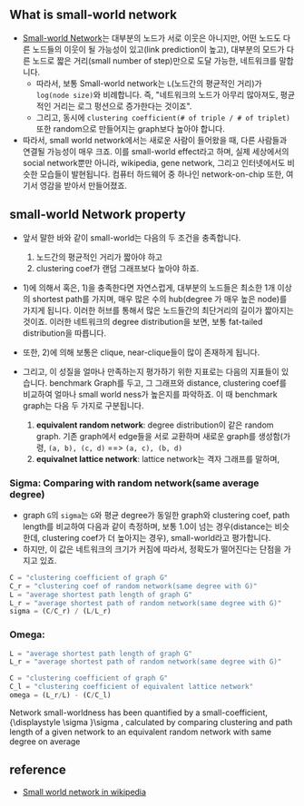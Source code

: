

## What is small-world network 

- [Small-world Network](https://en.wikipedia.org/wiki/Small-world_network)는 대부분의 노드가 서로 이웃은 아니지만, 어떤 노드도 다른 노드들의 이웃이 될 가능성이 있고(link prediction이 높고), 대부분의 모드가 다른 노드로 짧은 거리(small number of step)만으로 도달 가능한, 네트워크를 말합니다. 
    - 따라서, 보통 Small-world network는 `L`(노드간의 평균적인 거리)가 `log(node size)`와 비례합니다. 즉, "네트워크의 노드가 아무리 많아져도, 평균적인 거리는 로그 펑션으로 증가한다는 것이죠". 
    - 그리고, 동시에 `clustering coefficient(# of triple / # of triplet)`또한 random으로 만들어지는 graph보다 높아야 합니다.
- 따라서, small world network에서는 새로운 사람이 들어왔을 때, 다른 사람들과 연결될 가능성이 매우 크죠. 이를 small-world effect라고 하며, 실제 세상에서의 social network뿐만 아니라, wikipedia, gene network, 그리고 인터넷에서도 비슷한 모습들이 발현됩니다. 컴퓨터 하드웨어 중 하나인 network-on-chip 또한, 여기서 영감을 받아서 만들어졌죠.

## small-world Network property

- 앞서 말한 바와 같이 small-world는 다음의 두 조건을 충족합니다.
    1) 노드간의 평균적인 거리가 짧아야 하고 
    2) clustering coef가 랜덤 그래프보다 높아야 하죠. 
- 1)에 의해서 혹은, 1)을 충족한다면 자연스럽게, 대부분의 노드들은 최소한 1개 이상의 shortest path를 가지며, 매우 많은 수의 hub(degree 가 매우 높은 node)를 가지게 됩니다. 이러한 허브를 통해서 많은 노드들간의 최단거리의 길이가 짧아지는 것이죠. 이러한 네트워크의 degree distribution을 보면, 보통 fat-tailed distribution을 따릅니다.
- 또한, 2)에 의해 보통은 clique, near-clique들이 많이 존재하게 됩니다.

- 그리고, 이 성질을 얼마나 만족하는지 평가하기 위한 지표로는 다음의 지표들이 있습니다. benchmark Graph를 두고, 그 그래프와 distance, clustering coef를 비교하여 얼마나 small world ness가 높은지를 파악하죠. 이 때 benchmark graph는 다음 두 가지로 구분됩니다.
    1) **equivalent random network**: degree distribution이 같은 random graph. 기존 graph에서 edge들을 서로 교환하며 새로운 graph를 생성함(가령, `(a, b), (c, d)` ==> `(a, c), (b, d)`
    2) **equivalnet lattice network**: lattice network는 격자 그래프를 말하며, 

### Sigma: Comparing with random network(same average degree)

- graph `G`의 `sigma`는 `G`와 평균 degree가 동일한 graph와 clustering coef, path length를 비교하여 다음과 같이 측정하며, 보통 1.0이 넘는 경우(distance는 비슷한데, clustering coef가 더 높아지는 경우), small-world라고 평가합니다.
- 하지만, 이 값은 네트워크의 크기가 커짐에 따라서, 정확도가 떨어진다는 단점을 가지고 있죠. 

```python 
C = "clustering coefficient of graph G"
C_r = "clustering coef of random network(same degree with G)"
L = "average shortest path length of graph G"
L_r = "average shortest path of random network(same degree with G)"
sigma = (C/C_r) / (L/L_r)
```

### Omega: 

```python 
L = "average shortest path length of graph G"
L_r = "average shortest path of random network(same degree with G)"

C = "clustering coefficient of graph G"
C_l = "clustering coefficient of equivalent lattice network"
omega = (L_r/L) - (C/C_l)
```



Network small-worldness has been quantified by a small-coefficient, {\displaystyle \sigma }\sigma , calculated by comparing clustering and path length of a given network to an equivalent random network with same degree on average

## reference

- [Small world network in wikipedia](https://en.wikipedia.org/wiki/Small-world_network)